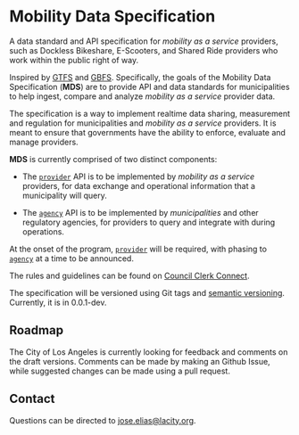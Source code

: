 # Mobility Data Specification

A data standard and API specification for *mobility as a service* providers, such as Dockless Bikeshare, E-Scooters, and Shared Ride providers who work within the public right of way.

Inspired by [GTFS](https://developers.google.com/transit/gtfs/reference/) and [GBFS](https://github.com/NABSA/gbfs). Specifically, the goals of the Mobility Data Specification (**MDS**) are to provide API and data standards for municipalities to help ingest, compare and analyze *mobility as a service* provider data. 

The specification is a way to implement realtime data sharing, measurement and regulation for municipalities and *mobility as a service* providers. It is meant to ensure that governments have the ability to enforce, evaluate and manage providers. 

**MDS** is currently comprised of two distinct components:

* The [`provider`][provider] API is to be implemented by *mobility as a service* providers, for data exchange and operational information that a municipality will query.

* The [`agency`][agency] API is to be implemented by *municipalities* and other regulatory agencies, for providers to query and integrate with during operations.

At the onset of the program, [`provider`][provider] will be required, with phasing to [`agency`][agency] at a time to be announced.

The rules and guidelines can be found on [Council Clerk Connect](https://cityclerk.lacity.org/lacityclerkconnect/index.cfm?fa=ccfi.viewrecord&cfnumber=17-1125).

The specification will be versioned using Git tags and [semantic versioning](https://semver.org/). Currently, it is in 0.0.1-dev. 

## Roadmap

The City of Los Angeles is currently looking for feedback and comments on the draft versions. Comments can be made by making an Github Issue, while suggested changes can be made using a pull request. 

## Contact

Questions can be directed to jose.elias@lacity.org. 

[agency]: /agency/README.md
[provider]: /provider/README.md
